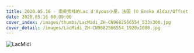 ```yaml
---
title: 2020.05.16 - 南奥索峰的Lac d'Ayous小屋，法国 (© Eneko Aldaz/Offset by Shutterstock)
date: 2020.05.16 00:00:00
cover_index: /images/thumbs/LacMidi_ZH-CN9682566554_533x300.jpg
cover_detail: /images/LacMidi_ZH-CN9682566554_1920x1080.jpg
---
```


![LacMidi](/images/LacMidi_ZH-CN9682566554_1920x1080.jpg)
